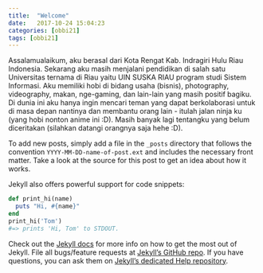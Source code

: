 ```yaml
---
title:  "Welcome"
date:   2017-10-24 15:04:23
categories: [obbi21]
tags: [obbi21]
---
```

Assalamualaikum, aku berasal dari Kota Rengat Kab. Indragiri Hulu Riau Indonesia. Sekarang aku masih menjalani pendidikan di salah satu Universitas ternama di Riau yaitu UIN SUSKA RIAU program studi Sistem Informasi. Aku memiliki hobi di bidang usaha (bisnis), photography, videography, makan, nge-gaming, dan lain-lain yang masih positif bagiku. Di dunia ini aku hanya ingin mencari teman yang dapat berkolaborasi untuk di masa depan nantinya dan membantu orang lain - itulah jalan ninja ku (yang hobi nonton anime ini :D). Masih banyak lagi tentangku yang belum diceritakan (silahkan datangi orangnya saja hehe :D).

To add new posts, simply add a file in the `_posts` directory that follows the convention `YYYY-MM-DD-name-of-post.ext` and includes the necessary front matter. Take a look at the source for this post to get an idea about how it works.

Jekyll also offers powerful support for code snippets:

``` ruby
def print_hi(name)
  puts "Hi, #{name}"
end
print_hi('Tom')
#=> prints 'Hi, Tom' to STDOUT.
```

Check out the [Jekyll docs][jekyll] for more info on how to get the most out of Jekyll. File all bugs/feature requests at [Jekyll’s GitHub repo][jekyll-gh]. If you have questions, you can ask them on [Jekyll’s dedicated Help repository][jekyll-help].

[jekyll]:      http://jekyllrb.com
[jekyll-gh]:   https://github.com/jekyll/jekyll
[jekyll-help]: https://github.com/jekyll/jekyll-help
